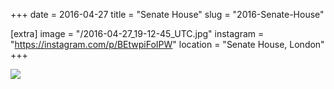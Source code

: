 +++
date = 2016-04-27
title = "Senate House"
slug = "2016-Senate-House"

[extra]
image = "/2016-04-27_19-12-45_UTC.jpg"
instagram = "https://instagram.com/p/BEtwpiFoIPW"
location = "Senate House, London"
+++

<img src="/2016-04-27_19-12-45_UTC.jpg" />
